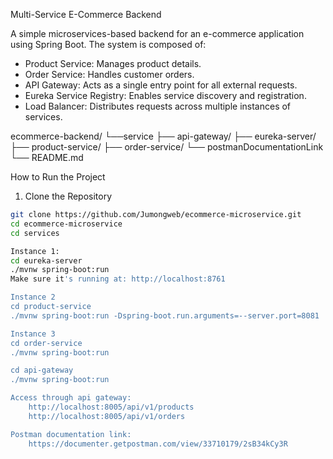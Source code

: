 Multi-Service E-Commerce Backend

A simple microservices-based backend for an e-commerce application using Spring Boot. The system is composed of:

- Product Service: Manages product details.
- Order Service: Handles customer orders.
- API Gateway: Acts as a single entry point for all external requests.
- Eureka Service Registry: Enables service discovery and registration.
- Load Balancer: Distributes requests across multiple instances of services.


ecommerce-backend/
└──service
    ├── api-gateway/
    ├── eureka-server/
    ├── product-service/
    ├── order-service/
└── postmanDocumentationLink
└── README.md


How to Run the Project

1. Clone the Repository

```bash
git clone https://github.com/Jumongweb/ecommerce-microservice.git
cd ecommerce-microservice
cd services

Instance 1:
cd eureka-server
./mvnw spring-boot:run
Make sure it's running at: http://localhost:8761

Instance 2
cd product-service
./mvnw spring-boot:run -Dspring-boot.run.arguments=--server.port=8081

Instance 3
cd order-service
./mvnw spring-boot:run

cd api-gateway
./mvnw spring-boot:run

Access through api gateway:
    http://localhost:8005/api/v1/products
    http://localhost:8005/api/v1/orders

Postman documentation link:
    https://documenter.getpostman.com/view/33710179/2sB34kCy3R
